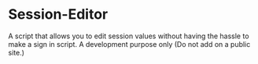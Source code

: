 # Session-Editor
A script that allows you to edit session values without having the hassle to make a sign in script. A development purpose only (Do not add on a public site.)
